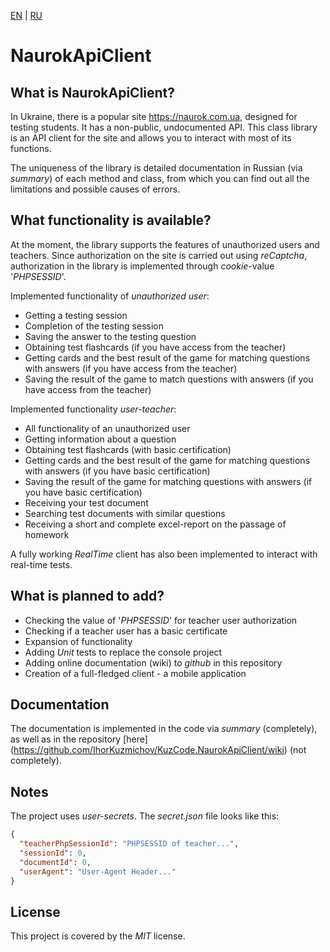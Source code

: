 [EN](README_en.md) | [RU](README.md)

# NaurokApiClient

## What is NaurokApiClient?
In Ukraine, there is a popular site https://naurok.com.ua, designed for testing students. It has a non-public, undocumented API.
This class library is an API client for the site and allows you to interact with most of its functions.

The uniqueness of the library is detailed documentation in Russian (via *summary*) of each method and class,
from which you can find out all the limitations and possible causes of errors.

## What functionality is available?
At the moment, the library supports the features of unauthorized users and teachers.
Since authorization on the site is carried out using *reCaptcha*, authorization in the library is implemented through *cookie*-value '*PHPSESSID*'.

Implemented functionality of *unauthorized user*:
* Getting a testing session
* Completion of the testing session
* Saving the answer to the testing question
* Obtaining test flashcards (if you have access from the teacher)
* Getting cards and the best result of the game for matching questions with answers (if you have access from the teacher)
* Saving the result of the game to match questions with answers (if you have access from the teacher)

Implemented functionality *user-teacher*:
* All functionality of an unauthorized user
* Getting information about a question
* Obtaining test flashcards (with basic certification)
* Getting cards and the best result of the game for matching questions with answers (if you have basic certification)
* Saving the result of the game for matching questions with answers (if you have basic certification)
* Receiving your test document
* Searching test documents with similar questions
* Receiving a short and complete excel-report on the passage of homework

A fully working *RealTime* client has also been implemented to interact with real-time tests.

## What is planned to add?
* Checking the value of '*PHPSESSID*' for teacher user authorization
* Checking if a teacher user has a basic certificate
* Expansion of functionality
* Adding *Unit* tests to replace the console project
* Adding online documentation (wiki) to *github* in this repository
* Creation of a full-fledged client - a mobile application

## Documentation
The documentation is implemented in the code via *summary* (completely), as well as in the repository [here] (https://github.com/IhorKuzmichov/KuzCode.NaurokApiClient/wiki) (not completely).

## Notes
The project uses *user-secrets*. The *secret.json* file looks like this:
```json
{
  "teacherPhpSessionId": "PHPSESSID of teacher...",
  "sessionId": 0,
  "documentId": 0,
  "userAgent": "User-Agent Header..."
}
```

## License
This project is covered by the *MIT* license.

